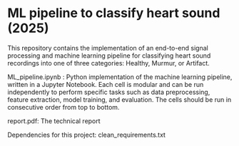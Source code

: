 # ML pipeline to classify heart sound (2025)
This repository contains the implementation of an end-to-end signal processing and machine learning pipeline for classifying heart sound recordings into one of three categories: Healthy, Murmur, or Artifact.

ML_pipeline.ipynb : Python implementation of the machine learning pipeline, written in a Jupyter Notebook. Each cell is modular and can be run independently to perform specific tasks such as data preprocessing, feature extraction, model training, and evaluation. The cells should be run in consecutive order from top to bottom.

report.pdf: The technical report

Dependencies for this project: clean_requirements.txt
